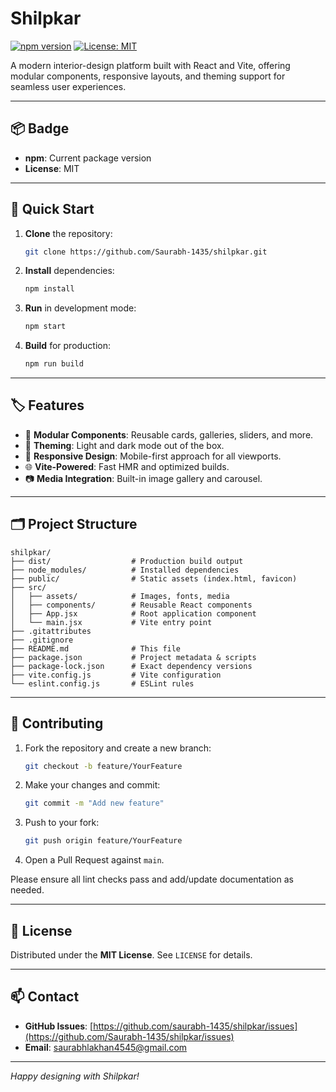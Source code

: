 # Shilpkar

[![npm version](https://img.shields.io/npm/v/shilpkar)](https://www.npmjs.com/package/shilpkar) [![License: MIT](https://img.shields.io/badge/License-MIT-blue.svg)](LICENSE)

A modern interior-design platform built with React and Vite, offering modular components, responsive layouts, and theming support for seamless user experiences.

---

## 📦 Badge

* **npm**: Current package version
* **License**: MIT

---

## 🚀 Quick Start

1. **Clone** the repository:

   ```bash
   git clone https://github.com/Saurabh-1435/shilpkar.git
   ```
2. **Install** dependencies:

   ```bash
   npm install
   ```
3. **Run** in development mode:

   ```bash
   npm start
   ```
4. **Build** for production:

   ```bash
   npm run build
   ```

---

## 🏷️ Features

* 🔧 **Modular Components**: Reusable cards, galleries, sliders, and more.
* 🎨 **Theming**: Light and dark mode out of the box.
* 📱 **Responsive Design**: Mobile-first approach for all viewports.
* 🌐 **Vite-Powered**: Fast HMR and optimized builds.
* 📷 **Media Integration**: Built-in image gallery and carousel.

---

## 🗂️ Project Structure

```
shilpkar/
├── dist/                  # Production build output
├── node_modules/          # Installed dependencies
├── public/                # Static assets (index.html, favicon)
├── src/
│   ├── assets/            # Images, fonts, media
│   ├── components/        # Reusable React components
│   ├── App.jsx            # Root application component
│   └── main.jsx           # Vite entry point
├── .gitattributes
├── .gitignore
├── README.md              # This file
├── package.json           # Project metadata & scripts
├── package-lock.json      # Exact dependency versions
├── vite.config.js         # Vite configuration
└── eslint.config.js       # ESLint rules
```

---

## 🤝 Contributing

1. Fork the repository and create a new branch:

   ```bash
   git checkout -b feature/YourFeature
   ```
2. Make your changes and commit:

   ```bash
   git commit -m "Add new feature"
   ```
3. Push to your fork:

   ```bash
   git push origin feature/YourFeature
   ```
4. Open a Pull Request against `main`.

Please ensure all lint checks pass and add/update documentation as needed.

---

## 📜 License

Distributed under the **MIT License**. See `LICENSE` for details.

---

## 📫 Contact

* **GitHub Issues**: [https://github.com/saurabh-1435/shilpkar/issues](https://github.com/Saurabh-1435/shilpkar/issues)
* **Email**: [saurabhlakhan4545@gmail.com](mailto:saurabhlakhan4545@gmail.com)

---

*Happy designing with Shilpkar!*
